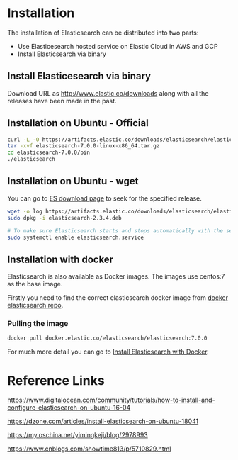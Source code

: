 # Installation
The installation of Elasticsearch can be distributed into two parts:
* Use Elasticesearch hosted service on Elastic Cloud in AWS and GCP
* Install Elasticsearch via binary

## Install Elasticesearch via binary
Download URL as http://www.elastic.co/downloads along with all the releases have been made in the past.

## Installation on Ubuntu - Official
```sh
curl -L -O https://artifacts.elastic.co/downloads/elasticsearch/elasticsearch-7.0.0-linux-x86_64.tar.gz
tar -xvf elasticsearch-7.0.0-linux-x86_64.tar.gz
cd elasticsearch-7.0.0/bin
./elasticsearch

```

## Installation on Ubuntu - wget
You can go to [ES download page](https://www.elastic.co/downloads/past-releases) to seek for the specified release.
```sh
wget -o log https://artifacts.elastic.co/downloads/elasticsearch/elasticsearch-7.0.0-amd64.deb  
sudo dpkg -i elasticsearch-2.3.4.deb

# To make sure Elasticsearch starts and stops automatically with the server, add its init script to the default runlevels.
sudo systemctl enable elasticsearch.service
```


## Installation with docker
Elasticsearch is also available as Docker images. The images use centos:7 as the base image.

Firstly you need to find the correct elasticsearch docker image from [docker elasticsearch repo](https://www.docker.elastic.co/#).

### Pulling the image
```sh
docker pull docker.elastic.co/elasticsearch/elasticsearch:7.0.0

```
For much more detail you can go to [Install Elasticsearch with Docker](https://www.elastic.co/guide/en/elasticsearch/reference/current/docker.html#docker).

# Reference Links

https://www.digitalocean.com/community/tutorials/how-to-install-and-configure-elasticsearch-on-ubuntu-16-04

https://dzone.com/articles/install-elasticsearch-on-ubuntu-18041

https://my.oschina.net/yimingkeji/blog/2978993

https://www.cnblogs.com/showtime813/p/5710829.html


